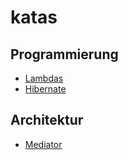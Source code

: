 # katas

## Programmierung
- [Lambdas](http://github.com/mscunds/katas/tree/master/java8/lambda-kata)
- [Hibernate](http://github.com/mscunds/katas/tree/master/java8/hibernate)

## Architektur
- [Mediator](http://github.com/mscunds/katas/tree/master/designpattern/mediator)
